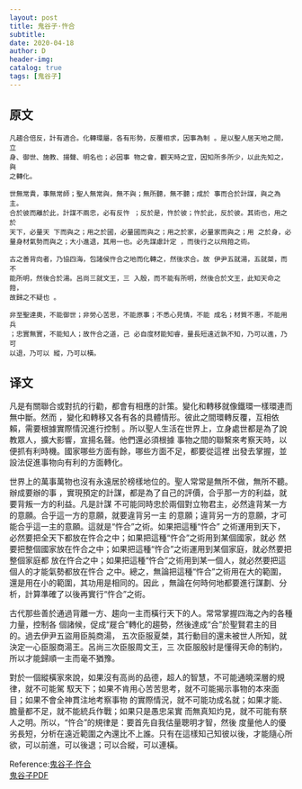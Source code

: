 ```yaml
--- 
layout: post
title: 鬼谷子·忤合
subtitle:
date: 2020-04-18
author: D
header-img:
catalog: true
tags: [鬼谷子]
---
```


## 原文
```
凡趨合倍反，計有適合。化轉環屬，各有形勢，反覆相求，因事為制 。是以聖人居天地之間，立
身、御世、施教、揚聲、明名也；必因事 物之會，觀天時之宜，因知所多所少，以此先知之，與
之轉化。

世無常貴，事無常師；聖人無常與，無不與；無所聽，無不聽；成於 事而合於計謀，與之為主。
合於彼而離於此，計謀不兩忠，必有反忤 ；反於是，忤於彼；忤於此，反於彼。其術也，用之於
天下，必量天 下而與之；用之於國，必量國而與之；用之於家，必量家而與之；用 之於身，必
量身材氣勢而與之；大小進退，其用一也。必先謀慮計定 ，而後行之以飛箝之術。

古之善背向者，乃協四海，包諸侯忤合之地而化轉之，然後求合。故 伊尹五就湯，五就桀，而不
能所明，然後合於湯。呂尚三就文王，三 入殷，而不能有所明，然後合於文王，此知天命之箝，
故歸之不疑也 。

非至聖達奧，不能御世；非勞心苦思，不能原事；不悉心見情，不能 成名；材質不惠，不能用兵
；忠實無實，不能知人；故忤合之道，己 必自度材能知睿，量長短遠近孰不知，乃可以進，乃可
以退，乃可以 縱，乃可以橫。
```
## 译文
凡是有關聯合或對抗的行勸，都會有相應的計策。變化和轉移就像鐵環一樣環連而無中斷。然而
，變化和轉移又各有各的具體情形。彼此之間環轉反覆，互相依賴，需要根據實際情況進行控制
。所以聖人生活在世界上，立身處世都是為了說教眾人，擴大影響，宣揚名聲。他們還必須根據
事物之間的聯繫來考察天時，以便抓有利時機。國家哪些方面有餘，哪些方面不足，都要從這裡
出發去掌握，並設法促進事物向有利的方面轉化。

世界上的萬事萬物也沒有永遠居於榜樣地位的。聖人常常是無所不做，無所不聽。辦成要辦的事
，實現預定的計謀，都是為了自己的評價，合乎那一方的利益，就要背叛一方的利益。凡是計謀
不可能同時忠於兩個對立物君主，必然違背某一方的意願。合乎這一方的意願，就要違背另一主
的意願；違背另一方的意願，才可能合乎這一主的意願。這就是“忤合”之術。如果把這種“忤合”
之術運用到天下，必然要把全天下都放在忤合之中；如果把這種“忤合”之術用到某個國家，就必
然要把整個國家放在忤合之中；如果把這種“忤合”之術運用到某個家庭，就必然要把整個家庭都
放在忤合之中；如果把這種“忤合”之術用到某一個人，就必然要把這個人的才能氣勢都放在忤合
之中。總之，無論把這種“忤合”之術用在大的範圍，還是用在小的範圍，其功用是相同的。因此
，無論在何時何地都要進行謀劃、分析，計算準確了以後再實行“忤合”之術。

古代那些善於通過背離一方、趨向一主而橫行天下的人。常常掌握四海之內的各種力量，控制各
個諸候，促成“屣合”轉化的趨勢，然後達成“合”於聖賢君主的目的。過去伊尹五盜用臣肫商湯，
五次臣服夏桀，其行動目的還未被世人所知，就決定一心臣服商湯王。呂尚三次臣服周文王，三
次臣服殷紂是懂得天命的制約，所以才能歸順一主而毫不猶豫。

對於一個縱橫家來說，如果沒有高尚的品德，超人的智慧，不可能通曉深層的規律，就不可能駕
馭天下；如果不肯用心苦苦思考，就不可能揭示事物的本來面目；如果不會全神貫注地考察事物
的實際情況，就不可能功成名就；如果才能、膽量都不足，就不能統兵作戰；如果只是愚忠呆實
而無真知灼見，就不可能有祭人之明。所以，“忤合”的規律是：要首先自我估量聰明才智，然後
度量他人的優劣長短，分析在遠近範圍之內還比不上誰。只有在這樣知己知彼以後，才能隨心所
欲，可以前進，可以後退；可以合縱，可以連橫。


Reference:[鬼谷子·忤合](https://www.arteducation.com.tw/guwen/bookv_3292.html)
<br>[鬼谷子PDF](/assests/guiguzi.pdf)

